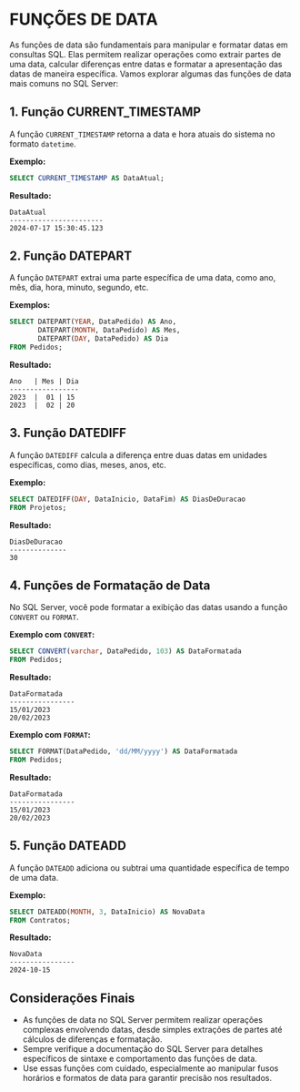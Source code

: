 # FUNÇÕES DE DATA
As funções de data são fundamentais para manipular e formatar datas em consultas SQL. Elas permitem realizar operações como extrair partes de uma data, calcular diferenças entre datas e formatar a apresentação das datas de maneira específica. Vamos explorar algumas das funções de data mais comuns no SQL Server:

## 1. Função CURRENT_TIMESTAMP
A função `CURRENT_TIMESTAMP` retorna a data e hora atuais do sistema no formato `datetime`.

**Exemplo:**
```sql
SELECT CURRENT_TIMESTAMP AS DataAtual;
```

**Resultado:**
```
DataAtual
-----------------------
2024-07-17 15:30:45.123
```

## 2. Função DATEPART
A função `DATEPART` extrai uma parte específica de uma data, como ano, mês, dia, hora, minuto, segundo, etc.

**Exemplos:**
```sql
SELECT DATEPART(YEAR, DataPedido) AS Ano,
       DATEPART(MONTH, DataPedido) AS Mes,
       DATEPART(DAY, DataPedido) AS Dia
FROM Pedidos;
```

**Resultado:**
```
Ano   | Mes | Dia
-----------------
2023  |  01 | 15
2023  |  02 | 20
```

## 3. Função DATEDIFF
A função `DATEDIFF` calcula a diferença entre duas datas em unidades específicas, como dias, meses, anos, etc.

**Exemplo:**
```sql
SELECT DATEDIFF(DAY, DataInicio, DataFim) AS DiasDeDuracao
FROM Projetos;
```

**Resultado:**
```
DiasDeDuracao
--------------
30
```

## 4. Funções de Formatação de Data
No SQL Server, você pode formatar a exibição das datas usando a função `CONVERT` ou `FORMAT`.

**Exemplo com `CONVERT`:**
```sql
SELECT CONVERT(varchar, DataPedido, 103) AS DataFormatada
FROM Pedidos;
```

**Resultado:**
```
DataFormatada
----------------
15/01/2023
20/02/2023
```

**Exemplo com `FORMAT`:**
```sql
SELECT FORMAT(DataPedido, 'dd/MM/yyyy') AS DataFormatada
FROM Pedidos;
```

**Resultado:**
```
DataFormatada
----------------
15/01/2023
20/02/2023
```

## 5. Função DATEADD
A função `DATEADD` adiciona ou subtrai uma quantidade específica de tempo de uma data.

**Exemplo:**
```sql
SELECT DATEADD(MONTH, 3, DataInicio) AS NovaData
FROM Contratos;
```

**Resultado:**
```
NovaData
----------------
2024-10-15
```

## Considerações Finais
- As funções de data no SQL Server permitem realizar operações complexas envolvendo datas, desde simples extrações de partes até cálculos de diferenças e formatação.
- Sempre verifique a documentação do SQL Server para detalhes específicos de sintaxe e comportamento das funções de data.
- Use essas funções com cuidado, especialmente ao manipular fusos horários e formatos de data para garantir precisão nos resultados.

